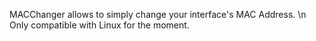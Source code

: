 MACChanger allows to simply change your interface's MAC Address. \n
Only compatible with Linux for the moment.
